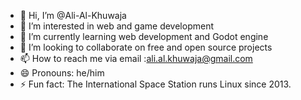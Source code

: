 - 👋 Hi, I’m @Ali-Al-Khuwaja
- 👀 I’m interested in web and game development
- 🌱 I’m currently learning web development and Godot engine
- 💞️ I’m looking to collaborate on free and open source projects
- 📫 How to reach me via email :ali.al.khuwaja@gmail.com
- 😄 Pronouns: he/him
- ⚡ Fun fact: The International Space Station runs Linux since 2013.

<!---
Ali-Al-Khuwaja/Ali-Al-Khuwaja is a ✨ special ✨ repository because its `README.md` (this file) appears on your GitHub profile.
You can click the Preview link to take a look at your changes.
--->
